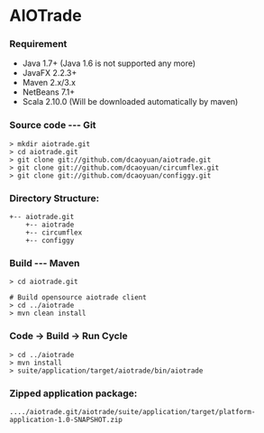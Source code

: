 
AIOTrade
========

### Requirement
    
* Java 1.7+ (Java 1.6 is not supported any more)
* JavaFX 2.2.3+
* Maven 2.x/3.x
* NetBeans 7.1+
* Scala 2.10.0 (Will be downloaded automatically by maven)

### Source code --- Git

    > mkdir aiotrade.git
    > cd aiotrade.git
    > git clone git://github.com/dcaoyuan/aiotrade.git
    > git clone git://github.com/dcaoyuan/circumflex.git
    > git clone git://github.com/dcaoyuan/configgy.git

### Directory Structure:
    +-- aiotrade.git
        +-- aiotrade
        +-- circumflex
        +-- configgy

### Build --- Maven

    > cd aiotrade.git

    # Build opensource aiotrade client
    > cd ../aiotrade
    > mvn clean install  

### Code -> Build -> Run Cycle

    > cd ../aiotrade
    > mvn install  
    > suite/application/target/aiotrade/bin/aiotrade

### Zipped application package:

    ..../aiotrade.git/aiotrade/suite/application/target/platform-application-1.0-SNAPSHOT.zip
